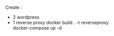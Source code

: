 Create :  
  - 2 wordpress 
  - 1 reverse proxy 
docker build . -t reverseproxy  
docker-compose up -d

